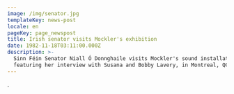 ```yaml
---
image: /img/senator.jpg
templateKey: news-post
locale: en
pageKey: page_newspost
title: Irish senator visits Mockler's exhibition
date: 1982-11-18T03:11:00.000Z
description: >-
  Sinn Féin Senator Niall Ó Donnghaile visits Mockler's sound installation
  featuring her interview with Susana and Bobby Lavery, in Montreal, QC Canada.
---
```

.
